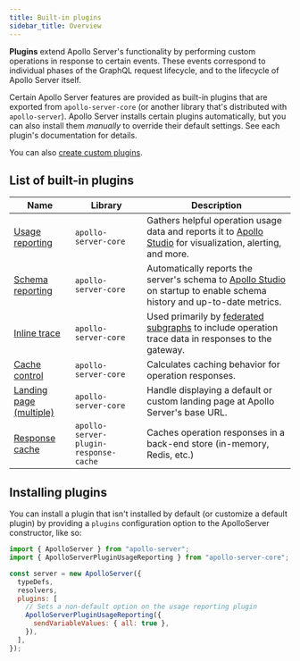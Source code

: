```yaml
---
title: Built-in plugins
sidebar_title: Overview
---
```


**Plugins** extend Apollo Server's functionality by performing custom operations in response to certain events. These events correspond to individual phases of the GraphQL request lifecycle, and to the lifecycle of Apollo Server itself.

Certain Apollo Server features are provided as built-in plugins that are exported from `apollo-server-core` (or another library that's distributed with `apollo-server`). Apollo Server installs certain plugins automatically, but you can also install them _manually_ to override their default settings. See each plugin's documentation for details.

You can also [create custom plugins](./integrations/plugins/).

## List of built-in plugins

| Name | Library | Description |
|------|---------|-------------|
| [Usage reporting](./api/plugin/usage-reporting/) | `apollo-server-core` | Gathers helpful operation usage data and reports it to [Apollo Studio](https://www.apollographql.com/docs/studio/) for visualization, alerting, and more. |
| [Schema reporting](./api/plugin/schema-reporting/) | `apollo-server-core` | Automatically reports the server's schema to [Apollo Studio](https://www.apollographql.com/docs/studio/) on startup to enable schema history and up-to-date metrics. |
| [Inline trace](./api/plugin/inline-trace/) | `apollo-server-core` | Used primarily by [federated subgraphs](https://www.apollographql.com/docs/federation/) to include operation trace data in responses to the gateway. |
| [Cache control](./api/plugin/cache-control/) | `apollo-server-core` | Calculates caching behavior for operation responses. |
| [Landing page (multiple)](./api/plugin/landing-pages) | `apollo-server-core` | Handle displaying a default or custom landing page at Apollo Server's base URL. |
| [Response cache](./performance/caching/#caching-with-responsecacheplugin-advanced) | `apollo-server-plugin-response-cache`| Caches operation responses in a back-end store (in-memory, Redis, etc.) |

## Installing plugins

You can install a plugin that isn't installed by default (or customize a default plugin) by providing a `plugins` configuration option to the ApolloServer constructor, like so:

```js
import { ApolloServer } from "apollo-server";
import { ApolloServerPluginUsageReporting } from "apollo-server-core";

const server = new ApolloServer({
  typeDefs,
  resolvers,
  plugins: [
    // Sets a non-default option on the usage reporting plugin
    ApolloServerPluginUsageReporting({
      sendVariableValues: { all: true },
    }),
  ],
});
```
